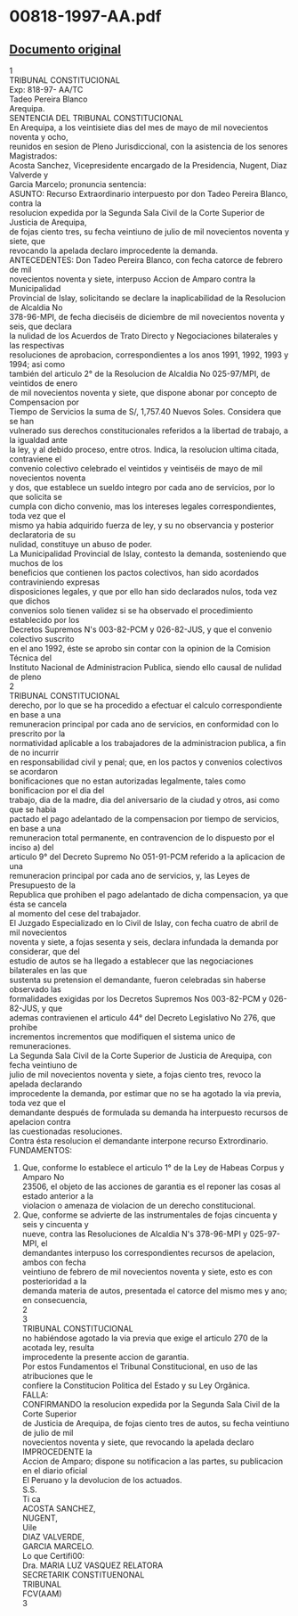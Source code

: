 
00818-1997-AA.pdf
=================
  
[Documento original](https://tc.gob.pe/jurisprudencia/1998/00818-1997-AA.pdf)  
---  
1  
TRIBUNAL CONSTITUCIONAL  
Exp: 818-97- AA/TC  
Tadeo Pereira Blanco  
Arequipa.  
SENTENCIA DEL TRIBUNAL CONSTITUCIONAL  
En Arequipa, a los veintisiete dias del mes de mayo de mil novecientos noventa y ocho,  
reunidos en sesion de Pleno Jurisdiccional, con la asistencia de los senores Magistrados:  
Acosta Sanchez, Vicepresidente encargado de la Presidencia, Nugent, Diaz Valverde y  
Garcia Marcelo; pronuncia sentencia:  
ASUNTO: Recurso Extraordinario interpuesto por don Tadeo Pereira Blanco, contra la  
resolucion expedida por la Segunda Sala Civil de la Corte Superior de Justicia de Arequipa,  
de fojas ciento tres, su fecha veintiuno de julio de mil novecientos noventa y siete, que  
revocando la apelada declaro improcedente la demanda.  
ANTECEDENTES: Don Tadeo Pereira Blanco, con fecha catorce de febrero de mil  
novecientos noventa y siete, interpuso Accion de Amparo contra la Municipalidad  
Provincial de Islay, solicitando se declare la inaplicabilidad de la Resolucion de Alcaldia No  
378-96-MPI, de fecha dieciséis de diciembre de mil novecientos noventa y seis, que declara  
la nulidad de los Acuerdos de Trato Directo y Negociaciones bilaterales y las respectivas  
resoluciones de aprobacion, correspondientes a los anos 1991, 1992, 1993 y 1994; asi como  
también del articulo 2° de la Resolucion de Alcaldia No 025-97/MPI, de veintidos de enero  
de mil novecientos noventa y siete, que dispone abonar por concepto de Compensacion por  
Tiempo de Servicios la suma de S/, 1,757.40 Nuevos Soles. Considera que se han  
vulnerado sus derechos constitucionales referidos a la libertad de trabajo, a la igualdad ante  
la ley, y al debido proceso, entre otros. Indica, la resolucion ultima citada, contraviene el  
convenio colectivo celebrado el veintidos y veintiséis de mayo de mil novecientos noventa  
y dos, que establece un sueldo integro por cada ano de servicios, por lo que solicita se  
cumpla con dicho convenio, mas los intereses legales correspondientes, toda vez que el  
mismo ya habia adquirido fuerza de ley, y su no observancia y posterior declaratoria de su  
nulidad, constituye un abuso de poder.  
La Municipalidad Provincial de Islay, contesto la demanda, sosteniendo que muchos de los  
beneficios que contienen los pactos colectivos, han sido acordados contraviniendo expresas  
disposiciones legales, y que por ello han sido declarados nulos, toda vez que dichos  
convenios solo tienen validez si se ha observado el procedimiento establecido por los  
Decretos Supremos N's 003-82-PCM y 026-82-JUS, y que el convenio colectivo suscrito  
en el ano 1992, éste se aprobo sin contar con la opinion de la Comision Técnica del  
Instituto Nacional de Administracion Publica, siendo ello causal de nulidad de pleno  
2  
TRIBUNAL CONSTITUCIONAL  
derecho, por lo que se ha procedido a efectuar el calculo correspondiente en base a una  
remuneracion principal por cada ano de servicios, en conformidad con lo prescrito por la  
normatividad aplicable a los trabajadores de la administracion publica, a fin de no incurrir  
en responsabilidad civil y penal; que, en los pactos y convenios colectivos se acordaron  
bonificaciones que no estan autorizadas legalmente, tales como bonificacion por el dia del  
trabajo, dia de la madre, dia del aniversario de la ciudad y otros, asi como que se habia  
pactado el pago adelantado de la compensacion por tiempo de servicios, en base a una  
remuneracion total permanente, en contravencion de lo dispuesto por el inciso a) del  
articulo 9° del Decreto Supremo No 051-91-PCM referido a la aplicacion de una  
remuneracion principal por cada ano de servicios, y, las Leyes de Presupuesto de la  
Republica que prohiben el pago adelantado de dicha compensacion, ya que ésta se cancela  
al momento del cese del trabajador.  
El Juzgado Especializado en lo Civil de Islay, con fecha cuatro de abril de mil novecientos  
noventa y siete, a fojas sesenta y seis, declara infundada la demanda por considerar, que del  
estudio de autos se ha llegado a establecer que las negociaciones bilaterales en las que  
sustenta su pretension el demandante, fueron celebradas sin haberse observado las  
formalidades exigidas por los Decretos Supremos Nos 003-82-PCM y 026-82-JUS, y que  
ademas contravienen el articulo 44° del Decreto Legislativo No 276, que prohibe  
incrementos incrementos que modifiquen el sistema unico de remuneraciones.  
La Segunda Sala Civil de la Corte Superior de Justicia de Arequipa, con fecha veintiuno de  
julio de mil novecientos noventa y siete, a fojas ciento tres, revoco la apelada declarando  
improcedente la demanda, por estimar que no se ha agotado la via previa, toda vez que el  
demandante después de formulada su demanda ha interpuesto recursos de apelacion contra  
las cuestionadas resoluciones.  
Contra ésta resolucion el demandante interpone recurso Extrordinario.  
FUNDAMENTOS:  
1. Que, conforme lo establece el articulo 1° de la Ley de Habeas Corpus y Amparo No  
23506, el objeto de las acciones de garantia es el reponer las cosas al estado anterior a la  
violacion o amenaza de violacion de un derecho constitucional.  
2. Que, conforme se advierte de las instrumentales de fojas cincuenta y seis y cincuenta y  
nueve, contra las Resoluciones de Alcaldia N's 378-96-MPI y 025-97-MPI, el  
demandantes interpuso los correspondientes recursos de apelacion, ambos con fecha  
veintiuno de febrero de mil novecientos noventa y siete, esto es con posterioridad a la  
demanda materia de autos, presentada el catorce del mismo mes y ano; en consecuencia,  
2  
3  
TRIBUNAL CONSTITUCIONAL  
no habiéndose agotado la via previa que exige el articulo 270 de la acotada ley, resulta  
improcedente la presente accion de garantia.  
Por estos Fundamentos el Tribunal Constitucional, en uso de las atribuciones que le  
confiere la Constitucion Politica del Estado y su Ley Orgânica.  
FALLA:  
CONFIRMANDO la resolucion expedida por la Segunda Sala Civil de la Corte Superior  
de Justicia de Arequipa, de fojas ciento tres de autos, su fecha veintiuno de julio de mil  
novecientos noventa y siete, que revocando la apelada declaro IMPROCEDENTE la  
Accion de Amparo; dispone su notificacion a las partes, su publicacion en el diario oficial  
El Peruano y la devolucion de los actuados.  
S.S.  
Ti ca  
ACOSTA SANCHEZ,  
NUGENT,  
Uile  
DIAZ VALVERDE,  
GARCIA MARCELO.  
Lo que Certifi00:  
Dra. MARIA LUZ VASQUEZ RELATORA  
SECRETARIK CONSTITUENONAL  
TRIBUNAL  
FCV(AAM)  
3